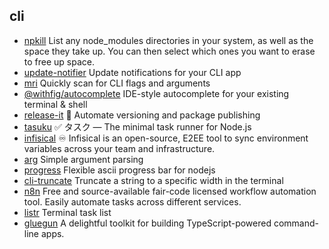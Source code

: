 ## cli

- [npkill](https://github.com/voidcosmos/npkill) List any node_modules directories in your system, as well as the space they take up. You can then select which ones you want to erase to free up space.
- [update-notifier](https://github.com/yeoman/update-notifier) Update notifications for your CLI app
- [mri](https://github.com/lukeed/mri) Quickly scan for CLI flags and arguments
- [@withfig/autocomplete](https://github.com/withfig/autocomplete) IDE-style autocomplete for your existing terminal & shell
- [release-it](https://github.com/release-it/release-it) 🚀 Automate versioning and package publishing
- [tasuku](https://github.com/privatenumber/tasuku) ✅ タスク — The minimal task runner for Node.js
- [infisical](https://github.com/Infisical/infisical) ♾ Infisical is an open-source, E2EE tool to sync environment variables across your team and infrastructure.
- [arg](https://github.com/vercel/arg) Simple argument parsing
- [progress](https://github.com/visionmedia/node-progress) Flexible ascii progress bar for nodejs
- [cli-truncate](https://github.com/sindresorhus/cli-truncate) Truncate a string to a specific width in the terminal
- [n8n](https://github.com/n8n-io/n8n) Free and source-available fair-code licensed workflow automation tool. Easily automate tasks across different services.
- [listr](https://github.com/SamVerschueren/listr) Terminal task list
- [gluegun](https://github.com/infinitered/gluegun) A delightful toolkit for building TypeScript-powered command-line apps.